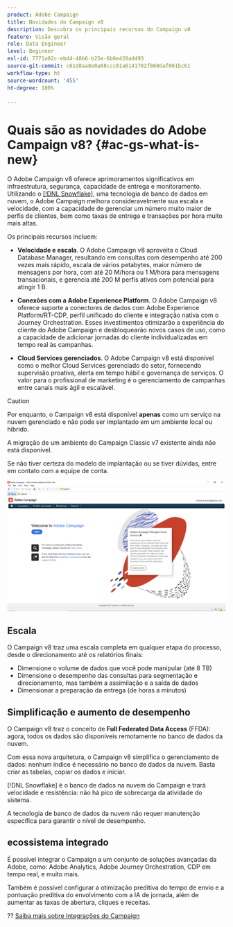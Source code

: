 ```yaml
---
product: Adobe Campaign
title: Novidades do Campaign v8
description: Descubra os principais recursos do Campaign v8
feature: Visão geral
role: Data Engineer
level: Beginner
exl-id: 7771a02c-ebd4-48b6-b25e-6b6e420ad493
source-git-commit: c61d8aa8e0a68ccc81a6141782f860daf061bc61
workflow-type: ht
source-wordcount: '455'
ht-degree: 100%

---
```


# Quais são as novidades do Adobe Campaign v8? {#ac-gs-what-is-new}

O Adobe Campaign v8 oferece aprimoramentos significativos em infraestrutura, segurança, capacidade de entrega e monitoramento. Utilizando o [[!DNL Snowflake]](https://www.snowflake.com/), uma tecnologia de banco de dados em nuvem, o Adobe Campaign melhora consideravelmente sua escala e velocidade, com a capacidade de gerenciar um número muito maior de perfis de clientes, bem como taxas de entrega e transações por hora muito mais altas.

Os principais recursos incluem:

* **Velocidade e escala**. O Adobe Campaign v8 aproveita o Cloud Database Manager, resultando em consultas com desempenho até 200 vezes mais rápido, escala de vários petabytes, maior número de mensagens por hora, com até 20 M/hora ou 1 M/hora para mensagens transacionais, e gerencia até 200 M perfis ativos com potencial para atingir 1 B.

* **Conexões com a Adobe Experience Platform**. O Adobe Campaign v8 oferece suporte a conectores de dados com Adobe Experience Platform/RT-CDP, perfil unificado do cliente e integração nativa com o Journey Orchestration. Esses investimentos otimizarão a experiência do cliente do Adobe Campaign e desbloquearão novos casos de uso, como a capacidade de adicionar jornadas do cliente individualizadas em tempo real às campanhas.

* **Cloud Services gerenciados**. O Adobe Campaign v8 está disponível como o melhor Cloud Services gerenciado do setor, fornecendo supervisão proativa, alerta em tempo hábil e governança de serviços. O valor para o profissional de marketing é o gerenciamento de campanhas entre canais mais ágil e escalável.

>[!CAUTION]
>
>Por enquanto, o Campaign v8 está disponível **apenas** como um serviço na nuvem gerenciado e não pode ser implantado em um ambiente local ou híbrido.
>
>A migração de um ambiente do Campaign Classic v7 existente ainda não está disponível.
>
>Se não tiver certeza do modelo de implantação ou se tiver dúvidas, entre em contato com a equipe de conta.

![](assets/home-page.png)

## Escala

O Campaign v8 traz uma escala completa em qualquer etapa do processo, desde o direcionamento até os relatórios finais:

* Dimensione o volume de dados que você pode manipular (até 8 TB)
* Dimensione o desempenho das consultas para segmentação e direcionamento, mas também a assimilação e a saída de dados
* Dimensionar a preparação da entrega (de horas a minutos)

## Simplificação e aumento de desempenho

O Campaign v8 traz o conceito de **Full Federated Data Access** (FFDA): agora, todos os dados são disponíveis remotamente no banco de dados da nuvem.

Com essa nova arquitetura, o Campaign v8 simplifica o gerenciamento de dados: nenhum índice é necessário no banco de dados da nuvem. Basta criar as tabelas, copiar os dados e iniciar.

[!DNL Snowflake] é o banco de dados na nuvem do Campaign e trará velocidade e resistência: não há pico de sobrecarga da atividade do sistema.

A tecnologia de banco de dados da nuvem não requer manutenção específica para garantir o nível de desempenho.

## ecossistema integrado

É possível integrar o Campaign a um conjunto de soluções avançadas da Adobe, como: Adobe Analytics, Adobe Journey Orchestration, CDP em tempo real, e muito mais.

Também é possível configurar a otimização preditiva do tempo de envio e a pontuação preditiva do envolvimento com a IA de jornada, além de aumentar as taxas de abertura, cliques e receitas.

?? [Saiba mais sobre integrações do Campaign](../connect/integration.md)

